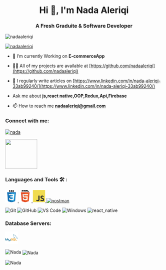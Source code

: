 <h1 align="center">Hi 👋, I'm Nada Aleriqi</h1>
<h3 align="center">A Fresh Graduite & Software Developer</h3>

<p align="left"> <img src="https://komarev.com/ghpvc/?username=nadaaleriqi&label=Profile%20views&color=0e75b6&style=flat" alt="nadaaleriqi" /> </p>

<p align="left"> <a href="https://github.com/ryo-ma/github-profile-trophy"><img src="https://github-profile-trophy.vercel.app/?username=nadaaleriqi" alt="nadaaleriqi" /></a> </p>


- 🌱 I’m currently Working on **E-commerceApp**

- 👨‍💻 All of my projects are available at [https://github.com/nadaaleriqi](https://github.com/nadaaleriqi)

- 📝 I regularly write articles on [https://www.linkedin.com/in/nada-aleriqi-33ab99240/](https://www.linkedin.com/in/nada-aleriqi-33ab99240/)
- Ask me about **js,react native,OOP,Redux,Api,Firebase**

- 📫 How to reach me **nadaaleriqi@gmail.com**

<h3 align="left">Connect with me:</h3>
<p align="left">
<a href="https://www.linkedin.com/in/nada-aleriqi-33ab99240/" target="blank"><img align="center" src="https://raw.githubusercontent.com/rahuldkjain/github-profile-readme-generator/master/src/images/icons/Social/linked-in-alt.svg" alt="nada" height="30" width="40" /></a>
</p>

<img align="center" src="https://github.com/Govindv7555/Govindv7555/blob/main/49e76e0596857673c5c80c85b84394c1.gif" width= 45% height=95px>

### Languages and Tools 🛠 : 
<p align="left"> <a href="https://www.w3schools.com/css/" target="_blank" rel="noreferrer"> <img src="https://raw.githubusercontent.com/devicons/devicon/master/icons/css3/css3-original-wordmark.svg" alt="css3" width="40" height="40"/> </a>   <a href="https://www.w3.org/html/" target="_blank" rel="noreferrer"> <img src="https://raw.githubusercontent.com/devicons/devicon/master/icons/html5/html5-original-wordmark.svg" alt="html5" width="40" height="40"/> </a> <a href="https://developer.mozilla.org/en-US/docs/Web/JavaScript" target="_blank" rel="noreferrer"> <img src="https://raw.githubusercontent.com/devicons/devicon/master/icons/javascript/javascript-original.svg" alt="javascript" width="40" height="40"/> </a>   <a href="https://www.mysql.com/" target="_blank" rel="noreferrer">
  <a href="https://postman.com" target="_blank" rel="noreferrer"> <img src="https://www.vectorlogo.zone/logos/getpostman/getpostman-icon.svg" alt="postman" width="40" height="40"/> </a>
</p>
</p>

![Git](https://img.shields.io/badge/-Git-%23F05032?style=flat-square&logo=git&logoColor=%23ffffff)
![GitHub](https://img.shields.io/badge/-GitHub-181717?style=flat-square&logo=github)
![VS Code](http://img.shields.io/badge/-VS%20Code-007ACC?style=flat-square&logo=visual-studio-code&logoColor=ffffff)
![Windows](http://img.shields.io/badge/-Windows-0078D6?style=flat-square&logo=windows&logoColor=ffffff)
![react_native](https://img.shields.io/badge/-react_native-%23F05032?style=flat-square&logo=react_native&logoColor=%23ffffff)


<h3 align="left">Database Servers:</h3>
<p align="left">
  <a href="https://www.mysql.com/" target="_blank" rel="noreferrer"> <img src="https://raw.githubusercontent.com/devicons/devicon/master/icons/mysql/mysql-original-wordmark.svg" alt="mysql" width="40" height="40"/> </a> 
</p>

<p><img align="left" src="https://github-readme-stats.vercel.app/api/top-langs?username=nadaaleriqi&show_icons=true&theme=dracula&locale=en&layout=compact" alt="Nada" /></p>

<p>&nbsp;<img align="center" src="https://github-readme-stats.vercel.app/api?username=nadaaleriqi&show_icons=true&locale=en" alt="Nada" /></p>

<p><img align="center" src="https://github-readme-streak-stats.herokuapp.com/?user=nadaaleriqi&" alt="Nada" /></p>
